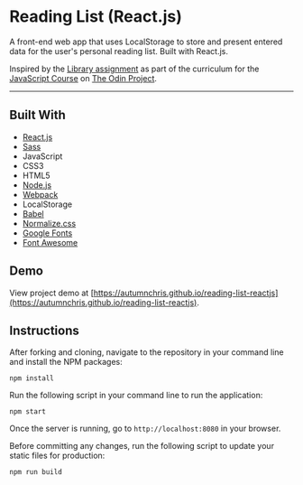 # Reading List (React.js)

A front-end web app that uses LocalStorage to store and present entered data for the user's personal reading list. Built with React.js.

Inspired by the [Library assignment](https://www.theodinproject.com/lessons/node-path-javascript-library) as part of the curriculum for the [JavaScript Course](https://www.theodinproject.com/paths/full-stack-javascript/courses/javascript) on [The Odin Project](https://www.theodinproject.com).

---

## Built With
* [React.js](https://reactjs.org)
* [Sass](http://sass-lang.com)
* JavaScript
* CSS3
* HTML5
* [Node.js](https://nodejs.org/en)
* [Webpack](https://webpack.js.org)
* LocalStorage
* [Babel](https://babeljs.io)
* [Normalize.css](https://necolas.github.io/normalize.css)
* [Google Fonts](https://fonts.google.com)
* [Font Awesome](https://fontawesome.com)

## Demo

View project demo at [https://autumnchris.github.io/reading-list-reactjs](https://autumnchris.github.io/reading-list-reactjs).

## Instructions

After forking and cloning, navigate to the repository in your command line and install the NPM packages:
```
npm install
```

Run the following script in your command line to run the application:
```
npm start
```

Once the server is running, go to `http://localhost:8080` in your browser.

Before committing any changes, run the following script to update your static files for production:
```
npm run build
```
